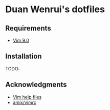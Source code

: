 # Duan Wenrui's dotfiles

## Requirements

+ [Vim 9.0](https://www.vim.org/vim90.php)

## Installation

TODO:

## Acknowledgments

+ [Vim help files](https://vimhelp.org)
+ [amix/vimrc](https://github.com/amix/vimrc)
